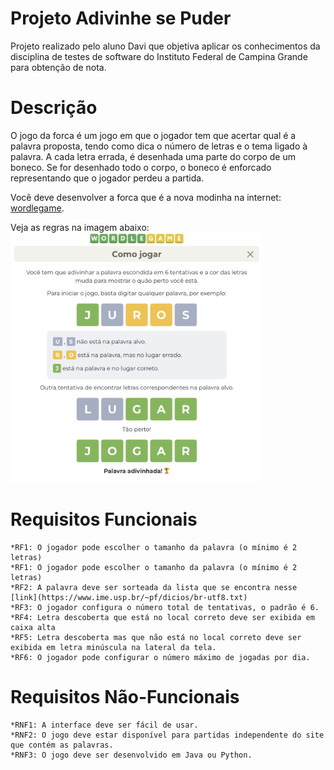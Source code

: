 # Projeto Adivinhe se Puder
Projeto realizado pelo aluno Davi que objetiva aplicar os conhecimentos da disciplina de testes de software do Instituto Federal de Campina Grande para obtenção de nota.

# Descrição 
O jogo da forca é um jogo em que o jogador tem que acertar qual é a palavra proposta, tendo como dica o número de letras e o tema ligado à palavra. A cada letra errada, é desenhada uma parte do corpo de um boneco. Se for desenhado todo o corpo, o boneco é enforcado representando que o jogador perdeu a partida. 

Você deve desenvolver a forca que é a nova modinha na internet: [wordlegame](https://wordlegame.org/pt). 

Veja as regras na imagem abaixo:
<img src="https://github.com/DaviDosCompiuter/Adivinhe_Se_Puder/blob/main/doc/imagens/Regras.png" width="400" height="400" />

# Requisitos Funcionais
```
*RF1: O jogador pode escolher o tamanho da palavra (o mínimo é 2 letras)
*RF1: O jogador pode escolher o tamanho da palavra (o mínimo é 2 letras)
*RF2: A palavra deve ser sorteada da lista que se encontra nesse [link](https://www.ime.usp.br/~pf/dicios/br-utf8.txt)
*RF3: O jogador configura o número total de tentativas, o padrão é 6.
*RF4: Letra descoberta que está no local correto deve ser exibida em caixa alta
*RF5: Letra descoberta mas que não está no local correto deve ser exibida em letra minúscula na lateral da tela.
*RF6: O jogador pode configurar o número máximo de jogadas por dia.
```

# Requisitos Não-Funcionais
```
*RNF1: A interface deve ser fácil de usar.
*RNF2: O jogo deve estar disponível para partidas independente do site que contém as palavras. 
*RNF3: O jogo deve ser desenvolvido em Java ou Python.
```
